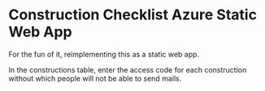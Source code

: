 # Construction Checklist Azure Static Web App
For the fun of it, reimplementing this as a static web app.

In the constructions table, enter the access code for each construction without which people will not be able to send mails.
